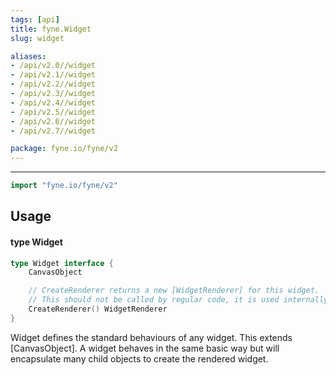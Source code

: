 ```yaml
---
tags: [api]
title: fyne.Widget
slug: widget

aliases:
- /api/v2.0//widget
- /api/v2.1//widget
- /api/v2.2//widget
- /api/v2.3//widget
- /api/v2.4//widget
- /api/v2.5//widget
- /api/v2.6//widget
- /api/v2.7//widget

package: fyne.io/fyne/v2
---
```



---
```go
import "fyne.io/fyne/v2"
```

## Usage

#### type Widget

```go
type Widget interface {
	CanvasObject

	// CreateRenderer returns a new [WidgetRenderer] for this widget.
	// This should not be called by regular code, it is used internally to render a widget.
	CreateRenderer() WidgetRenderer
}
```

Widget defines the standard behaviours of any widget. This extends [CanvasObject]. A widget behaves in the same basic way but will encapsulate many child objects to create the rendered widget.

